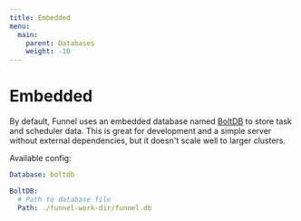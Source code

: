 ```yaml
---
title: Embedded
menu:
  main:
    parent: Databases
    weight: -10
---
```


# Embedded

By default, Funnel uses an embedded database named [BoltDB][bolt] to store task 
and scheduler data. This is great for development and a simple server without 
external dependencies, but it doesn't scale well to larger clusters.

Available config:
```yaml
Database: boltdb

BoltDB:
  # Path to database file
  Path: ./funnel-work-dir/funnel.db
```

[bolt]: https://github.com/boltdb/bolt
